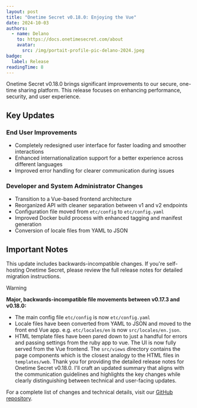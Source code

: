 ```yaml
---
layout: post
title: "Onetime Secret v0.18.0: Enjoying the Vue"
date: 2024-10-03
authors:
  - name: Delano
    to: https://docs.onetimesecret.com/about
    avatar:
      src: /img/portait-profile-pic-delano-2024.jpeg
badge:
  label: Release
readingTime: 8
---
```


Onetime Secret v0.18.0 brings significant improvements to our secure, one-time sharing platform. This release focuses on enhancing performance, security, and user experience.

## Key Updates


### End User Improvements

- Completely redesigned user interface for faster loading and smoother interactions
- Enhanced internationalization support for a better experience across different languages
- Improved error handling for clearer communication during issues



### Developer and System Administrator Changes

- Transition to a Vue-based frontend architecture
- Reorganized API with cleaner separation between v1 and v2 endpoints
- Configuration file moved from `etc/config` to `etc/config.yaml`
- Improved Docker build process with enhanced tagging and manifest generation
- Conversion of locale files from YAML to JSON


## Important Notes

This update includes backwards-incompatible changes. If you're self-hosting Onetime Secret, please review the full release notes for detailed migration instructions.

> [!WARNING]
> **Major, backwards-incompatible file movements between v0.17.3 and v0.18.0:**
> * The main config file `etc/config` is now `etc/config.yaml`
> * Locale files have been converted from YAML to JSON and moved to the front end Vue app. e.g. `etc/locales/en` is now `src/locales/en.json`.
> * HTML template files have been pared down to just a handful for errors and passing settings from the ruby app to vue. The UI is now fully served from the Vue frontend. The `src/views` directory contains the page components which is the closest analogy to the HTML files in `templates/web`.
Thank you for providing the detailed release notes for Onetime Secret v0.18.0. I'll craft an updated summary that aligns with the communication guidelines and highlights the key changes while clearly distinguishing between technical and user-facing updates.


For a complete list of changes and technical details, visit our [GitHub repository](https://github.com/onetimesecret/onetimesecret/releases/tag/v0.18.0).
